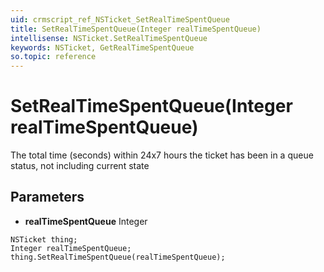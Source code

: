 ```yaml
---
uid: crmscript_ref_NSTicket_SetRealTimeSpentQueue
title: SetRealTimeSpentQueue(Integer realTimeSpentQueue)
intellisense: NSTicket.SetRealTimeSpentQueue
keywords: NSTicket, GetRealTimeSpentQueue
so.topic: reference
---
```


# SetRealTimeSpentQueue(Integer realTimeSpentQueue)

The total time (seconds) within 24x7 hours the ticket has been in a queue status, not including current state

## Parameters

* **realTimeSpentQueue** Integer

```crmscript
NSTicket thing;
Integer realTimeSpentQueue;
thing.SetRealTimeSpentQueue(realTimeSpentQueue);
```

